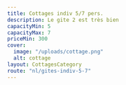 ```yaml
---
title: Cottages indiv 5/7 pers.
description: Le gite 2 est très bien
capacityMin: 5
capacityMax: 7
priceMin: 300
cover:
  image: "/uploads/cottage.png"
  alt: cottage
layout: CottagesCategory
route: "nl/gites-indiv-5-7"
---
```

